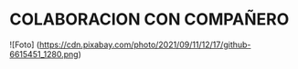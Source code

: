 # COLABORACION CON COMPAÑERO
![Foto]
(https://cdn.pixabay.com/photo/2021/09/11/12/17/github-6615451_1280.png)